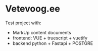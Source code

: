 # Vetevoog.ee
Test project with: 
* MarkUp content documents
* frontend: VUE + truescript + vuetify
* backend python + Fastapi + POSTGRE
